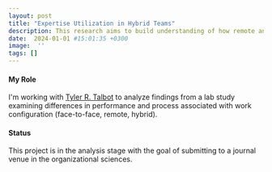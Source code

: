 ```yaml
---
layout: post
title: "Expertise Utilization in Hybrid Teams"
description: This research aims to build understanding of how remote and hybrid work configurations influence expertise utilization in teams. 
date:  2024-01-01 #15:01:35 +0300
image:  ''
tags: []
---
```


#### My Role

I'm working with <a href="https://www.umt.edu/business-faculty-staff/directory/management-marketing.php?ID=8747">Tyler R. Talbot</a> to analyze findings from a lab study examining differences in performance and process associated with work configuration (face-to-face, remote, hybrid).

#### Status

This project is in the analysis stage with the goal of submitting to a journal venue in the organizational sciences.